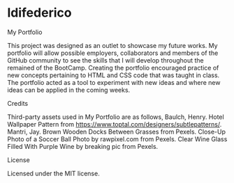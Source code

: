 # ldifederico

My Portfolio

This project was designed as an outlet to showcase my future works. My portfolio will allow possible employers, collaborators and members of the GitHub community to see the skills that I will develop throughout the remained of the BootCamp. Creating the portfolio encouraged practice of new concepts pertaining to HTML and CSS code that was taught in class. The portfolio acted as a tool to experiment with new ideas and where new ideas can be applied in the coming weeks. 

Credits

Third-party assets used in My Portfolio are as follows, 
Baulch, Henry. Hotel Wallpaper Pattern from https://www.toptal.com/designers/subtlepatterns/.
Mantri, Jay. Brown Wooden Docks Between Grasses from Pexels.
Close-Up Photo of a Soccer Ball Photo by rawpixel.com from Pexels.
Clear Wine Glass Filled With Purple Wine by breaking pic from Pexels.

License

Licensed under the MIT license.

